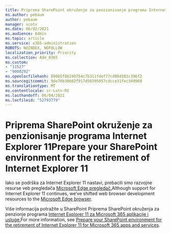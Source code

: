 ```yaml
---
title: Priprema SharePoint okruženje za penzionisanje programa Internet Explorer 11
ms.author: pebaum
author: pebaum
manager: scotv
ms.date: 06/02/2021
ms.audience: Admin
ms.topic: article
ms.service: o365-administration
ROBOTS: NOINDEX, NOFOLLOW
localization_priority: Priority
ms.collection: Adm_O365
ms.custom:
- "11527"
- "9000292"
ms.openlocfilehash: 890b5f86240754c7b311fdef77cd08d101c396f2
ms.sourcegitcommit: 9de78b30602f917d58705057cdcce31fec349969
ms.translationtype: MT
ms.contentlocale: sr-Latn-RS
ms.lasthandoff: 06/04/2021
ms.locfileid: "52793779"
---
```

# <a name="prepare-your-sharepoint-environment-for-the-retirement-of-internet-explorer-11"></a><span data-ttu-id="6b7da-102">Priprema SharePoint okruženje za penzionisanje programa Internet Explorer 11</span><span class="sxs-lookup"><span data-stu-id="6b7da-102">Prepare your SharePoint environment for the retirement of Internet Explorer 11</span></span>

<span data-ttu-id="6b7da-103">Iako se podrška za Internet Explorer 11 nastavi, prebacili smo razvojne resurse veb pregledača [Microsoft Edge pregledač.](https://www.microsoft.com/edge/business)</span><span class="sxs-lookup"><span data-stu-id="6b7da-103">Although support for Internet Explorer 11 continues, we’ve shifted web browser development resources to the [Microsoft Edge browser](https://www.microsoft.com/edge/business).</span></span> 

<span data-ttu-id="6b7da-104">Više informacija potražite u SharePoint Priprema SharePoint okruženja za penzionje programa [Internet Explorer 11 za Microsoft 365 aplikacije i usluge.](/sharepoint/prepare-ie11)</span><span class="sxs-lookup"><span data-stu-id="6b7da-104">For more information, see [Prepare your SharePoint environment for the retirement of Internet Explorer 11 for Microsoft 365 apps and services](/sharepoint/prepare-ie11).</span></span>

